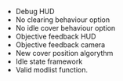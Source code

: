 + Debug HUD
+ No clearing behaviour option
+ No idle cover behaviour option
+ Objective feedback HUD
+ Objective feedback camera
+ New cover position algorythm
+ Idle state framework
+ Valid modlist function.